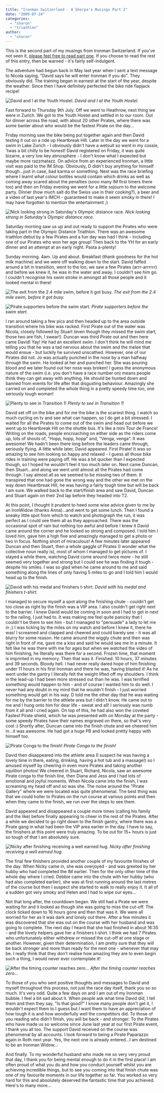 ```yaml
---
title: "Ironman Switzerland - A Sherpa's Musings Part 2"
date: "2009-07-24"
categories: 
  - "sharon"
  - "triathlon"
author: 
  - "sharon"
---
```

This is the second part of my musings from Ironman Switzerland. If you've not seen it, [please feel free to read part one](/2009/07/ironman-switzerland-a-sherpas-musings/). If you choose to read the rest of this entry, then be warned - it's fairly self-indulgent.

The adventure had begun back in May last year when I sent a text message to Nicola saying, "David says he will enter Ironman if you do". They obviously did. The training began in earnest at the start of the year, despite the weather. Since then I have definitely perfected the bike ride flapjack recipe!

![David and I at the Youth Hostel.](/images/2009/6733_131304060927_693080927_3462660_4654366_n.jpg)
*David and I at the Youth Hostel.*

Fast forward to Thursday 9th July. Off we went to Heathrow, next thing we were in Zurich. We got to the Youth Hostel and settled in to our room. Out for dinner across the road, with about 20 other Pirates, where there was some banter about who would be the fastest Pirate on the day...

Friday morning saw the bike being put together again and then David testing it out on a ride up Heartbreak Hill. Later in the day we went for a swim in Lake Zurich - I obviously didn't have a wetsuit so went in my cossie, 'twas a bit chilly to be honest! David registered on Friday, it was quite bizarre, a very low key atmosphere - I don't know what I expected but maybe more razzmatazz. On advice from an experienced Ironman, a little visit was paid to the IM Shop. Obviously, D didn't buy anything for himself though...just in case, bad karma or something. Next was the race briefing where I learnt what colour bottles would contain which drinks as well as coming away scared about the penalties (sooo many IM first timers there too) and then on Friday evening we went for a little sojourn to the welcome party. Dinner (how much salt do the Swiss use in their cooking?), a beer and a video of last year's IMCH - guaranteed to make it seem smoky in there! I may have forgotten to mention the entertainment ;)

![Nick looking strong in Saturday's Olympic distance race.](/images/2009/20090711-IMG_6728.jpg)
*Nick looking strong in Saturday's Olympic distance race.*

Saturday morning saw us up and out ready to support the Pirates who were taking part in the Olympic Distance Triathlon. There was an awesome triathlon debut by a few Pirates and a fun day was had I think - including one of our Pirates who won her age group! Then back to the YH for an early dinner and an attempt at an early night. Pasta a-plenty!

Sunday morning. 4am. Up and about. Breakfast (thank goodness for the hot milk machine) and we were off walking down to the start. David faffed around a bit in transition, went to the loo, we saw a few Pirates (arrr-arrrrrr) and before we knew it, he was in the water and away. I couldn't see him go. I couldn't recognise his swim stroke in amongst all those people and it looked mental in there!

![The exit from the 2.4 mile swim, before it got busy.](/images/2009/20090712-IMG_1856.jpg)
*The exit from the 2.4 mile swim, before it got busy.*

![Pirate supporters before the swim start.](/images/2009/20090712-IMG_1893.jpg)
*Pirate supporters before the swim start.*

I ran around taking a few pics and then headed up to the area outside transition where his bike was racked. First Pirate out of the water was Nicola, closely followed by Stuart (even though they missed the swim start, those two are fish, I swear!). Duncan was third Pirate out and then here came David! Yay! He had an excellent swim. I don't think he will mind me telling you that he was a tad nervous about the swim and the melee that would ensue - but luckily he survived unscathed. However, one of our Pirates did not. Jo was actually punched in the nose by a man halfway through the swim. He looked at her and punched her. She was pouring blood and we later found out her nose was broken! I guess the anonymous nature of the swim (i.e. you don't have a race number on) means people think they can get away with anything. He should be hunted down and banned from events for life after that disgusting behaviour. Amazingly she carried on and completed the whole thing in a pretty speedy time too, one seriously tough woman!

![Plenty to see in Transition 1!](/images/2009/20090712-IMG_7090.jpg)
*Plenty to see in Transition 1!*

David set off on the bike and for me the bike is the scariest thing. I watch so much cycling on tv and see what can happen, so I do get a bit stressed. I waited for all the Pirates to come out of the swim and head out before we went up to Heartbreak Hill on the shuttle bus. It's like a mini Tour de France! Writing on the roads, people encroaching on either side as the riders come up, lots of shouts of, "Hopp, hopp, hopp" and, "Venga, venga". It was awesome! We hadn't been there long before the leaders came through, seriously flying. A little while later, David appeared. First Pirate! It was so amazing to see him looking so happy and relaxed - I guess all those bike rides in training were paying off. He was a bit quicker than I expected though, so I hoped he wouldn't feel it too much later on. Next came Duncan, then Stuart...and along we went until almost all the Pirates had come through. I say almost all as we seemed to be missing two of them. It transpired that one had gone the wrong way and the other we met on the way down Heartbreak Hill, he was having a fairly tough time but will be back I am sure. We walked back to the start/finish area and saw David, Duncan and Stuart again on their 2nd lap before they headed into T2.

At this point, I thought it prudent to heed some wise advice given to me by an IronWidow (thanks Anna)...and went to get some lunch. Then I found a sneaky little spot from which to watch and photograph the run, it was perfect as I could see them all as they approached. There was the occasional spot of rain but nothing too awful and before I knew it David came around the corner and he looked so strong and composed. I told him I loved him, gave him a high five and amazingly managed to get a photo or two in focus. Nothing short of miraculous! A few minutes later appeared Duncan and then Stuart, then a whole gaggle of Pirates (I wonder what the collective noun really is), most of whom I managed to get pictures of. I stayed a while there, watching David come around twice more - he still seemed very together and strong but I could see he was finding it tough - despite his smiles. I was so glad when he came around to me and said something along the lines of only having 5 miles to go and I told him I would head up to the finish.

![David with his medal and finishers t-shirt.](/images/2009/20090712-IMG_7930.jpg)
*David with his medal and finishers t-shirt.*

I managed to secure myself a spot along the finishing chute - couldn't get too close as right by the finish was a VIP area. I also couldn't get right next to the barrier. I knew David would be coming in soon and I had to get in next to the railing, I just had to. It was making me feel quite panicky that I couldn't be there to see him - but I managed to "persuade" a lady to let me in ;) I was ticking by the miles on my watch and before I knew it, there he was! I screamed and clapped and cheered and could barely see - it was all blurry for some reason. He came around the wiggly chute and then was right in front of me, gave me a kiss and said he would see me in a minute. It felt like he was there with me for ages but when we watched the video of him finishing, he literally was there for a second. Frozen time, that moment is imprinted in my memory. Then that was it. Finished. 10 hours, 37 minutes and 39 seconds. Bloody hell. I had never really dared hope of him finishing under 11 hours in his first Ironman and there he was, having blasted it! As he went under the gantry I literally felt the weight lifted off my shoulders. I think in the lead-up I had been more stressed out than he was. I was terrified something would happen to him - and of course I wanted him to do well. I never had any doubt in my mind that he wouldn't finish - I just worried something would get in his way. D told me the other day that he was waiting for me by the barrier to the athlete area but I didn't know. He came out to me and I hung onto him for dear life - sweat and all! I seriously was numb from it all and I cried again. On top of this, he had also won the coveted Fastest Pirate shield, which he was presented with on Monday at the party - some speedy Pirates have their names engraved on there, so that's very cool :) Shortly after, Duncan came into the finish chute and we cheered him in...it was awesome. He had got a huge PB and looked pretty happy with himself too.

![Pirate Conga to the finish!](/images/2009/20090712-IMG_7965.jpg)
*Pirate Conga to the finish!*

David then disappeared into the athlete area (I suspect he was having a lovely time in there, eating, drinking, having a hot tub and a massage!) so I amused myself by cheering in even more Pirates and taking another squillion photos! We cheered in Stuart, Richard, Nicola, saw an awesome Pirate conga to the finish line, then Diana and Jess and I had lots of emotional and joyful moments. When Nicola came into the finish, I was screaming my head off and so was she. The noise around the "Pirate Gallery" where we were located was quite phenomenal. The best thing was that we could holler to Pirates on the run course at various points and then when they came to the finish, we run over the steps to see them.

David appeared and disappeared a couple more times (calling his family and the like) before finally appearing to cheer in the rest of the Pirates. After a while we decided to go right down to the finish gantry, where there was a Pirate gang in what had been the VIP area earlier in the day. I have to say, the finishers at this point were truly amazing. To be out for 15+ hours is just so tough of that I am absolutely sure.

![Nicky after finishing receiving a well earned hug.](/images/2009/20090712-IMG_8174.jpg)
*Nicky after finishing receiving a well earned hug.*

The final few finishers provided another couple of my favourite finishes of the day. When Nicky came in, she was overjoyed - and was greeted by her hubby who had completed the IM earlier. Then for the only other time of the whole day where I cried. Debbie came into the chute with her hubby (who had also completed earlier), she was at first running around the last metres of the course but then I suspect she started to walk to really enjoy it. It all of a sudden got very smoky and Helen and I had to wipe our eyes...

Not that long after, the countdown began. We still had a Pirate we were waiting for and it looked as though she was going to miss the cut-off. The clock ticked down to 16 hours gone and then that was it. We were all worried for her as it was dark and lonely out there. After a few minutes it was discovered that she was out on the course with her husband and was going to complete. The next day I heard that she had finished in about 16:35 - and the lovely helpers gave her a finishers t-shirt. I think we had 7 Pirates who unfortunately either withdrew or missed the cut-off at one stage or another. However, given their determination, I am pretty sure that they will be back stronger and more than ready for the next one - whenever that may be. I really think that they don't realise how amazing they are to even begin such a thing, I would never ever contemplate it!

![After the timing counter reaches zero...](/images/2009/20090712-IMG_8209.jpg)
*After the timing counter reaches zero...*

To those of you who sent positive thoughts and messages to David and myself throughout this process, not just the race day itself, thank you so so much. It's very odd. Quite a few days on and I am out of my Ironman bubble. I feel a bit sad about it. When people ask what time David did, I tell them and then they say, "Is that good?" I know many people don't get it, I wouldn't expect them to I guess but I want them to have an appreciation of how tough it is and how wonderfully well the competitors did. To those of you reading who didn't finish, you will be back - and stronger. To the Pirates who have made us so welcome since June last year at our first Pirate event, I thank you all too. The support David received on the course was phenomenal by all accounts. I look forward to being a Pirate Paparazzo again in Roth next year. Yes, the next one is already entered...I am destined to be an Ironman Widow...

And finally. To my wonderful husband who made me so very very proud that day, I thank you for being mental enough to do it in the first place! I am often proud of what you do and how you conduct yourself whilst you are achieving incredible things, but to see you coming into that finish chute was one of my favourite moments in our life together so far. You worked so very hard for this and absolutely deserved the fantastic time that you achieved. Here's to many more...
